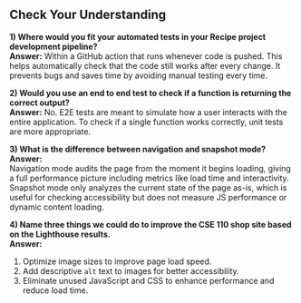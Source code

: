 ## Check Your Understanding

**1) Where would you fit your automated tests in your Recipe project development pipeline?**  
**Answer:** Within a GitHub action that runs whenever code is pushed.  This helps automatically check that the code still works after every change. It prevents bugs and saves time by 
avoiding manual testing every time. 

**2) Would you use an end to end test to check if a function is returning the correct output?**  
**Answer:** No. E2E tests are meant to simulate how a user interacts with the entire application. To check if a single function works correctly, unit tests are more appropriate.

**3) What is the difference between navigation and snapshot mode?**  
**Answer:**  
Navigation mode audits the page from the moment it begins loading, giving a full performance picture including metrics like load time and interactivity. Snapshot mode only analyzes the current state of the page as-is, which is useful for checking accessibility but does not measure JS performance or dynamic content loading.

**4) Name three things we could do to improve the CSE 110 shop site based on the Lighthouse results.**  
**Answer:**  
1. Optimize image sizes to improve page load speed.  
2. Add descriptive `alt` text to images for better accessibility.  
3. Eliminate unused JavaScript and CSS to enhance performance and reduce load time.


